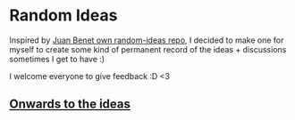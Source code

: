 Random Ideas
============

Inspired by [Juan Benet own random-ideas repo](https://github.com/jbenet/random-ideas), I decided to make one for myself to create some kind of permanent record of the ideas + discussions sometimes I get to have :)

I welcome everyone to give feedback :D <3

## [Onwards to the ideas](https://github.com/diasdavid/random-ideas/issues)
